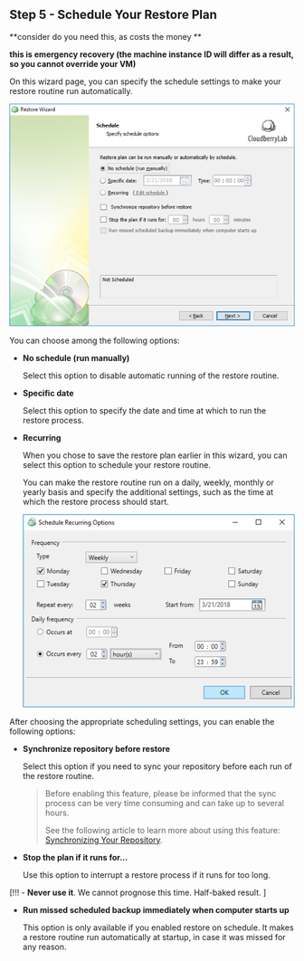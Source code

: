 ## Step 5 - Schedule Your Restore Plan

**consider do you need this, as costs the money **

**this is emergency recovery \(the machine instance ID will differ as a result, so you cannot override your VM\)**





On this wizard page, you can specify the schedule settings to make your restore routine run automatically.

![](/assets/schedule-your-restore-plan.png)

You can choose among the following options:

* **No schedule \(run manually\)**

  Select this option to disable automatic running of the restore routine.

* **Specific date**

  Select this option to specify the date and time at which to run the restore process.

* **Recurring**

  When you chose to save the restore plan earlier in this wizard, you can select this option to schedule your restore routine.

  You can make the restore routine run on a daily, weekly, monthly or yearly basis and specify the additional settings, such as the time at which the restore process should start.

  ![](/assets/schedule-recurring-options-dialog-window.png)

After choosing the appropriate scheduling settings, you can enable the following options:

* **Synchronize repository before restore**

  Select this option if you need to sync your repository before each run of the restore routine.

  > Before enabling this feature, please be informed that the sync process can be very time consuming and can take up to several hours.
  >
  > See the following article to learn more about using this feature: [Synchronizing Your Repository](/concepts/synchronizing-your-repository.md).

* **Stop the plan if it runs for...**

  Use this option to interrupt a restore process if it runs for too long.

\[!!! - **Never use it**. We cannot prognose this time. Half-baked result.  \]



* **Run missed scheduled backup immediately when computer starts up**

  This option is only available if you enabled restore on schedule. It makes a restore routine run automatically at startup, in case it was missed for any reason.



